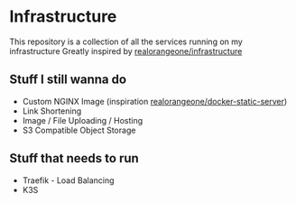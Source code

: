 # Infrastructure

This repository is a collection of all the services running on my infrastructure
Greatly inspired by [realorangeone/infrastructure](https://github.com/realorangeone/infrastructure)

## Stuff I still wanna do

- Custom NGINX Image (inspiration [realorangeone/docker-static-server](https://github.com/RealOrangeOne/docker-static-server))
- Link Shortening
- Image / File Uploading / Hosting
- S3 Compatible Object Storage

## Stuff that needs to run

- Traefik - Load Balancing
- K3S